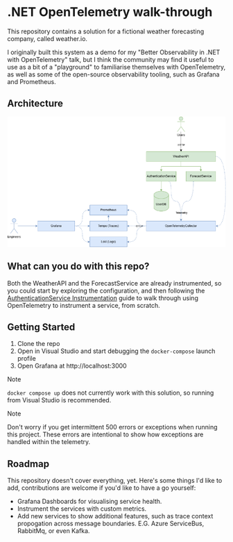 # .NET OpenTelemetry walk-through

This repository contains a solution for a fictional weather forecasting company, called weather.io.

I originally built this system as a demo for my "Better Observability in .NET with OpenTelemetry" talk, but I think the community may find it useful to use as a bit of a "playground" to familiarise themselves with OpenTelemetry, as well as some of the open-source observability tooling, such as Grafana and Prometheus.

## Architecture

![Architecture Diagram](Architecture.png)

## What can you do with this repo?

Both the WeatherAPI and the ForecastService are already instrumented, so you could start by exploring the configuration, and then following the [AuthenticationService Instrumentation](docs/AuthenticationServiceInstrumentation.md) guide to walk through using OpenTelemetry to instrument a service, from scratch. 

## Getting Started

1. Clone the repo
2. Open in Visual Studio and start debugging the `docker-compose` launch profile
3. Open Grafana at http://localhost:3000

> [!NOTE]
> `docker compose up` does not currently work with this solution, so running from Visual Studio is recommended.


> [!NOTE]  
> Don't worry if you get intermittent 500 errors or exceptions when running this project. These errors are intentional to show how exceptions are handled within the telemetry.

## Roadmap

This repository doesn't cover everything, yet. Here's some things I'd like to add, contributions are welcome if you'd like to have a go yourself:

- Grafana Dashboards for visualising service health.
- Instrument the services with custom metrics.
- Add new services to show additional features, such as trace context propogation across message boundaries. E.G. Azure ServiceBus, RabbitMq, or even Kafka.
